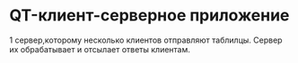 # QT-клиент-серверное приложение

1 сервер,которому несколько клиентов отправляют таблилцы. Сервер их обрабатывает и отсылает 
ответы клиентам.
